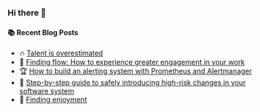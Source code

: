 ### Hi there 👋

<!--
**jorzel/jorzel** is a ✨ _special_ ✨ repository because its `README.md` (this file) appears on your GitHub profile.

Here are some ideas to get you started:

- 🔭 I’m currently working on ...
- 🌱 I’m currently learning ...
- 👯 I’m looking to collaborate on ...
- 🤔 I’m looking for help with ...
- 💬 Ask me about ...
- 📫 How to reach me: ...
- 😄 Pronouns: ...
- ⚡ Fun fact: ...
-->

#### :books: Recent Blog Posts
<!-- BLOGPOSTS:START -->
 - 🔥 [Talent is overestimated](https://jorzel.hashnode.dev/talent-is-overestimated)
 - 📰 [Finding flow: How to experience greater engagement in your work](https://jorzel.hashnode.dev/finding-flow-how-to-experience-greater-engagement-in-your-work)
 - 🏆 [How to build an alerting system with Prometheus and Alertmanager](https://jorzel.hashnode.dev/how-to-build-an-alerting-system-with-prometheus-and-alertmanager)
 - 🔘 [Step-by-step guide to safely introducing high-risk changes in your software system](https://jorzel.hashnode.dev/step-by-step-guide-to-safely-introducing-high-risk-changes-in-your-software-system)
 - 📰 [Finding enjoyment](https://jorzel.hashnode.dev/finding-enjoyment)<!-- BLOGPOSTS:END -->